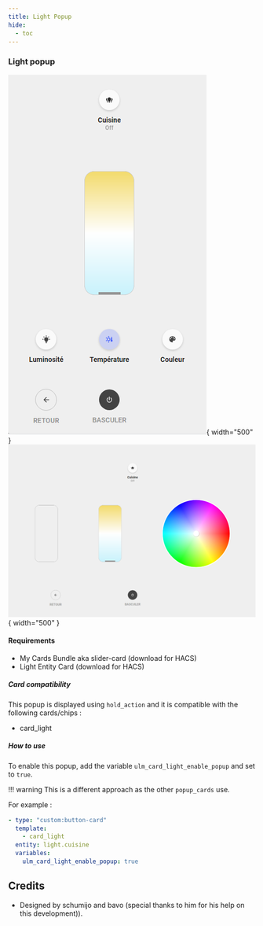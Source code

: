 ```yaml
---
title: Light Popup
hide:
  - toc
---
```

<!-- markdownlint-disable MD046 -->

### Light popup

![Phone](../../assets/img/popup_light_phone.png){ width="500" }
![Tablet](../../assets/img/popup_light_tablet.png){ width="500" }

#### Requirements

- My Cards Bundle aka slider-card (download for HACS)
- Light Entity Card (download for HACS)

##### Card compatibility

This popup is displayed using ``hold_action`` and it is compatible with the following cards/chips :

- card_light

##### How to use

To enable this popup, add the variable ``ulm_card_light_enable_popup`` and set to ``true``.

!!! warning
    This is a different approach as the other `popup_cards` use.

For example :

```yaml
- type: "custom:button-card"
  template:
    - card_light
  entity: light.cuisine
  variables:
    ulm_card_light_enable_popup: true
```

## Credits

- Designed by schumijo and bavo (special thanks to him for his help on this development)).
